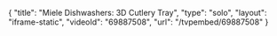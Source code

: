 {
    "title": "Miele Dishwashers: 3D Cutlery Tray",
    "type": "solo",
    "layout": "iframe-static",
    "videoId": "69887508",
    "url": "\/tvpembed\/69887508"
}